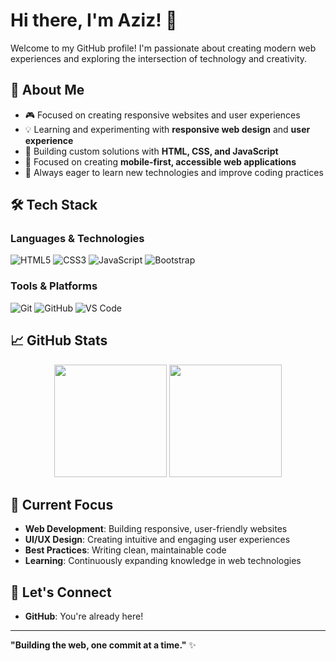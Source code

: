 # Hi there, I'm Aziz! 👋

Welcome to my GitHub profile! I'm passionate about creating modern web experiences and exploring the intersection of technology and creativity.

## 🚀 About Me

- 🎮 Focused on creating responsive websites and user experiences
- 💡 Learning and experimenting with **responsive web design** and **user experience**
- 🔧 Building custom solutions with **HTML, CSS, and JavaScript**
- 📱 Focused on creating **mobile-first, accessible web applications**
- 🎯 Always eager to learn new technologies and improve coding practices

## 🛠️ Tech Stack

### Languages & Technologies
![HTML5](https://img.shields.io/badge/HTML5-E34F26?style=flat-square&logo=html5&logoColor=white)
![CSS3](https://img.shields.io/badge/CSS3-1572B6?style=flat-square&logo=css3&logoColor=white)
![JavaScript](https://img.shields.io/badge/JavaScript-F7DF1E?style=flat-square&logo=javascript&logoColor=black)
![Bootstrap](https://img.shields.io/badge/Bootstrap-563D7C?style=flat-square&logo=bootstrap&logoColor=white)

### Tools & Platforms
![Git](https://img.shields.io/badge/Git-F05032?style=flat-square&logo=git&logoColor=white)
![GitHub](https://img.shields.io/badge/GitHub-181717?style=flat-square&logo=github&logoColor=white)
![VS Code](https://img.shields.io/badge/VS%20Code-007ACC?style=flat-square&logo=visual-studio-code&logoColor=white)

## 📈 GitHub Stats

<div align="center">
  <img height="180em" src="https://github-readme-stats.vercel.app/api?username=AzizHanafi&show_icons=true&theme=tokyonight&include_all_commits=true&count_private=true"/>
  <img height="180em" src="https://github-readme-stats.vercel.app/api/top-langs/?username=AzizHanafi&layout=compact&theme=tokyonight"/>
</div>

## 🎯 Current Focus

- **Web Development**: Building responsive, user-friendly websites
- **UI/UX Design**: Creating intuitive and engaging user experiences
- **Best Practices**: Writing clean, maintainable code
- **Learning**: Continuously expanding knowledge in web technologies

## 🤝 Let's Connect

- **GitHub**: You're already here!

---

**"Building the web, one commit at a time."** ✨
